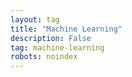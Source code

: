 ```yaml
---
layout: tag
title: "Machine Learning"
description: False
tag: machine-learning
robots: noindex
---
```

